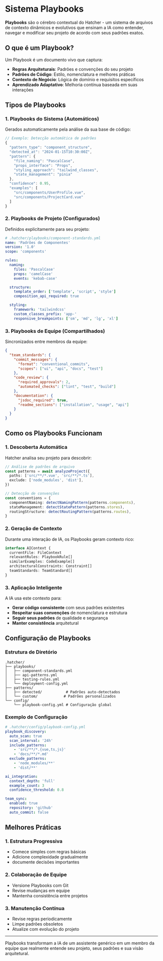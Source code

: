 # Sistema Playbooks

**Playbooks** são o cérebro contextual do Hatcher - um sistema de arquivos de contexto dinâmicos e evolutivos que ensinam a IA como entender, navegar e modificar seu projeto de acordo com seus padrões exatos.

## O que é um Playbook?

Um Playbook é um documento vivo que captura:

- **Regras Arquiteturais**: Padrões e convenções do seu projeto
- **Padrões de Código**: Estilo, nomenclatura e melhores práticas
- **Contexto de Negócio**: Lógica de domínio e requisitos específicos
- **Aprendizado Adaptativo**: Melhoria contínua baseada em suas interações

## Tipos de Playbooks

### 1. Playbooks do Sistema (Automáticos)

Gerados automaticamente pela análise da sua base de código:

```typescript
// Exemplo: Detecção automática de padrões
{
  "pattern_type": "component_structure",
  "detected_at": "2024-01-15T10:30:00Z",
  "pattern": {
    "file_naming": "PascalCase",
    "props_interface": "Props",
    "styling_approach": "tailwind_classes",
    "state_management": "pinia"
  },
  "confidence": 0.95,
  "examples": [
    "src/components/UserProfile.vue",
    "src/components/ProjectCard.vue"
  ]
}
```

### 2. Playbooks de Projeto (Configurados)

Definidos explicitamente para seu projeto:

```yaml
# .hatcher/playbooks/component-standards.yml
name: 'Padrões de Componentes'
version: '1.0'
scope: 'components'

rules:
  naming:
    files: 'PascalCase'
    props: 'camelCase'
    events: 'kebab-case'

  structure:
    template_order: ['template', 'script', 'style']
    composition_api_required: true

  styling:
    framework: 'tailwindcss'
    custom_classes_prefix: 'app-'
    responsive_breakpoints: ['sm', 'md', 'lg', 'xl']
```

### 3. Playbooks de Equipe (Compartilhados)

Sincronizados entre membros da equipe:

```json
{
  "team_standards": {
    "commit_messages": {
      "format": "conventional_commits",
      "scopes": ["ui", "api", "docs", "test"]
    },
    "code_review": {
      "required_approvals": 2,
      "automated_checks": ["lint", "test", "build"]
    },
    "documentation": {
      "jsdoc_required": true,
      "readme_sections": ["installation", "usage", "api"]
    }
  }
}
```

## Como os Playbooks Funcionam

### 1. Descoberta Automática

Hatcher analisa seu projeto para descobrir:

```typescript
// Análise de padrões de arquivo
const patterns = await analyzeProject({
  paths: ['src/**/*.vue', 'src/**/*.ts'],
  exclude: ['node_modules', 'dist'],
})

// Detecção de convenções
const conventions = {
  componentNaming: detectNamingPattern(patterns.components),
  stateManagement: detectStatePattern(patterns.stores),
  routingStructure: detectRoutingPattern(patterns.routes),
}
```

### 2. Geração de Contexto

Durante uma interação de IA, os Playbooks geram contexto rico:

```typescript
interface AIContext {
  currentFile: FileContext
  relevantRules: PlaybookRule[]
  similarExamples: CodeExample[]
  architecturalConstraints: Constraint[]
  teamStandards: TeamStandard[]
}
```

### 3. Aplicação Inteligente

A IA usa este contexto para:

- **Gerar código consistente** com seus padrões existentes
- **Respeitar suas convenções** de nomenclatura e estrutura
- **Seguir seus padrões** de qualidade e segurança
- **Manter consistência** arquitetural

## Configuração de Playbooks

### Estrutura de Diretório

```
.hatcher/
├── playbooks/
│   ├── component-standards.yml
│   ├── api-patterns.yml
│   ├── testing-rules.yml
│   └── deployment-config.yml
├── patterns/
│   ├── detected/           # Padrões auto-detectados
│   └── custom/            # Padrões personalizados
└── config/
    └── playbook-config.yml # Configuração global
```

### Exemplo de Configuração

```yaml
# .hatcher/config/playbook-config.yml
playbook_discovery:
  auto_scan: true
  scan_interval: '24h'
  include_patterns:
    - 'src/**/*.{vue,ts,js}'
    - 'docs/**/*.md'
  exclude_patterns:
    - 'node_modules/**'
    - 'dist/**'

ai_integration:
  context_depth: 'full'
  example_count: 3
  confidence_threshold: 0.8

team_sync:
  enabled: true
  repository: 'github'
  auto_commit: false
```

## Melhores Práticas

### 1. Estrutura Progressiva

- Comece simples com regras básicas
- Adicione complexidade gradualmente
- documente decisões importantes

### 2. Colaboração de Equipe

- Versione Playbooks com Git
- Revise mudanças em equipe
- Mantenha consistência entre projetos

### 3. Manutenção Contínua

- Revise regras periodicamente
- Limpe padrões obsoletos
- Atualize com evolução do projeto

---

Playbooks transformam a IA de um assistente genérico em um membro da equipe que realmente entende seu projeto, seus padrões e sua visão arquitetural.

